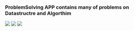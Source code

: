 ### ProblemSolving  APP contains many of problems on Datastructre and Algorthim

<img src="1"/>

<img src="2"/>

<img src="3"/>
